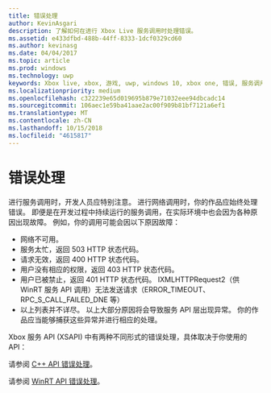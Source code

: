 ```yaml
---
title: 错误处理
author: KevinAsgari
description: 了解如何在进行 Xbox Live 服务调用时处理错误。
ms.assetid: e433dfbd-488b-44ff-8333-1dcf0329cd60
ms.author: kevinasg
ms.date: 04/04/2017
ms.topic: article
ms.prod: windows
ms.technology: uwp
keywords: Xbox live, xbox, 游戏, uwp, windows 10, xbox one, 错误, 服务调用
ms.localizationpriority: medium
ms.openlocfilehash: c322239e65d019695b879e71032eee94dbcadc14
ms.sourcegitcommit: 106aec1e59ba41aae2ac00f909b81bf7121a6ef1
ms.translationtype: MT
ms.contentlocale: zh-CN
ms.lasthandoff: 10/15/2018
ms.locfileid: "4615817"
---
```

# <a name="error-handling"></a>错误处理

进行服务调用时，开发人员应特别注意。 进行网络调用时，你的作品应始终处理错误。 即便是在开发过程中持续运行的服务调用，在实际环境中也会因为各种原因出现故障。 例如，你的调用可能会因以下原因故障：

* 网络不可用。
* 服务太忙，返回 503 HTTP 状态代码。
* 请求无效，返回 400 HTTP 状态代码。
* 用户没有相应的权限，返回 403 HTTP 状态代码。
* 用户已被禁止，返回 401 HTTP 状态代码。
IXMLHTTPRequest2（供 WinRT 服务 API 调用）无法发送请求（ERROR_TIMEOUT、RPC_S_CALL_FAILED_DNE 等）
* 以上列表并不详尽。 以上大部分原因将会导致服务 API 层出现异常。 你的作品应当能够捕获这些异常并进行相应的处理。

Xbox 服务 API (XSAPI) 中有两种不同形式的错误处理，具体取决于你使用的 API：

请参阅 [C++ API 错误处理](error-handling-cpp.md)。

请参阅 [WinRT API 错误处理](error-handling-winrt.md)。

